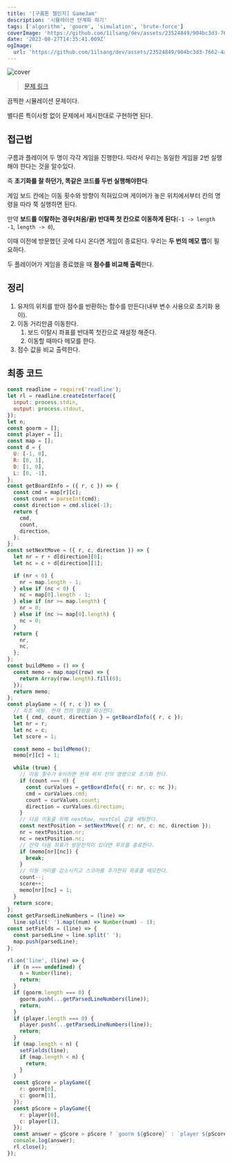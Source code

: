 ```yaml
---
title: '[구름톤 챌린지] GameJam'
description: '시뮬레이션 단계화 하기'
tags: ['algorithm', 'goorm', 'simulation', 'brute-force']
coverImage: 'https://github.com/1ilsang/dev/assets/23524849/904bc3d3-7662-4a68-add4-e4fb6349ff08'
date: '2023-08-27T14:35:41.009Z'
ogImage:
  url: 'https://github.com/1ilsang/dev/assets/23524849/904bc3d3-7662-4a68-add4-e4fb6349ff08'
---
```


<img class="cover" alt="cover" src="https://github.com/1ilsang/dev/assets/23524849/7c30fa46-50a2-433a-a844-84ae2bcb2bb2" />

> [문제 링크](https://level.goorm.io/exam/195692/gamejam/quiz/1)

끔찍한 시뮬레이션 문제이다.

별다른 특이사항 없이 문제에서 제시한대로 구현하면 된다.

## 접근법

구름과 플레이어 두 명이 각각 게임을 진행한다. 따라서 우리는 동일한 게임을 2번 실행해야 한다는 것을 알수있다.

즉 **초기화를 잘 하던가, 똑같은 코드를 두번 실행해야한다**.

게임 보드 칸에는 이동 횟수와 방향이 적혀있으며 게이머가 놓은 위치에서부터 칸의 명령을 따라 쭉 실행하면 된다.

만약 **보드를 이탈하는 경우(처음/끝) 반대쪽 첫 칸으로 이동하게 된다**(`-1 -> length -1`, `length -> 0`),

이때 이전에 방문했던 곳에 다시 온다면 게임이 종료된다. 우리는 **두 번의 메모 맵**이 필요하다.

두 플레이어가 게임을 종료했을 때 **점수를 비교해 출력**한다.

## 정리

1. 유저의 위치를 받아 점수를 반환하는 함수를 만든다(내부 변수 사용으로 초기화 용이).
2. 이동 거리만큼 이동한다.
   1. 보드 이탈시 좌표를 반대쪽 첫칸으로 재설정 해준다.
   2. 이동할 때마다 메모를 한다.
3. 점수 값을 비교 출력한다.

## 최종 코드

```js
const readline = require('readline');
let rl = readline.createInterface({
  input: process.stdin,
  output: process.stdout,
});
let n;
const goorm = [];
const player = [];
const map = [];
const d = {
  U: [-1, 0],
  R: [0, 1],
  D: [1, 0],
  L: [0, -1],
};
const getBoardInfo = ({ r, c }) => {
  const cmd = map[r][c];
  const count = parseInt(cmd);
  const direction = cmd.slice(-1);
  return {
    cmd,
    count,
    direction,
  };
};
const setNextMove = ({ r, c, direction }) => {
  let nr = r + d[direction][0];
  let nc = c + d[direction][1];

  if (nr < 0) {
    nr = map.length - 1;
  } else if (nc < 0) {
    nc = map[0].length - 1;
  } else if (nr >= map.length) {
    nr = 0;
  } else if (nc >= map[0].length) {
    nc = 0;
  }
  return {
    nr,
    nc,
  };
};
const buildMemo = () => {
  const memo = map.map((row) => {
    return Array(row.length).fill(0);
  });
  return memo;
};
const playGame = ({ r, c }) => {
  // 최초 세팅. 현재 칸의 명령을 파싱한다.
  let { cmd, count, direction } = getBoardInfo({ r, c });
  let nr = r;
  let nc = c;
  let score = 1;

  const memo = buildMemo();
  memo[r][c] = 1;

  while (true) {
    // 이동 횟수가 0이라면 현재 위치 칸의 명령으로 초기화 한다.
    if (count === 0) {
      const curValues = getBoardInfo({ r: nr, c: nc });
      cmd = curValues.cmd;
      count = curValues.count;
      direction = curValues.direction;
    }
    // 다음 이동을 위해 nextRow, nextCol 값을 세팅한다.
    const nextPosition = setNextMove({ r: nr, c: nc, direction });
    nr = nextPosition.nr;
    nc = nextPosition.nc;
    // 만약 다음 좌표가 방문한적이 있다면 루프를 종료한다.
    if (memo[nr][nc]) {
      break;
    }
    // 이동 거리를 감소시키고 스코어를 추가한뒤 좌표를 메모한다.
    count--;
    score++;
    memo[nr][nc] = 1;
  }
  return score;
};
const getParsedLineNumbers = (line) =>
  line.split(' ').map((num) => Number(num) - 1);
const setFields = (line) => {
  const parsedLine = line.split(' ');
  map.push(parsedLine);
};

rl.on('line', (line) => {
  if (n === undefined) {
    n = Number(line);
    return;
  }
  if (goorm.length === 0) {
    goorm.push(...getParsedLineNumbers(line));
    return;
  }
  if (player.length === 0) {
    player.push(...getParsedLineNumbers(line));
    return;
  }
  if (map.length < n) {
    setFields(line);
    if (map.length < n) {
      return;
    }
  }
  const gScore = playGame({
    r: goorm[0],
    c: goorm[1],
  });
  const pScore = playGame({
    r: player[0],
    c: player[1],
  });
  const answer = gScore > pScore ? `goorm ${gScore}` : `player ${pScore}`;
  console.log(answer);
  rl.close();
});
```
